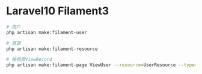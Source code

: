 # Laravel10 Filament3

```sh
# 用戶
php artisan make:filament-user

# 資源
php artisan make:filament-resource

# 檢視頁ViewRecord
php artisan make:filament-page ViewUser --resource=UserResource --type=ViewRecord
```
